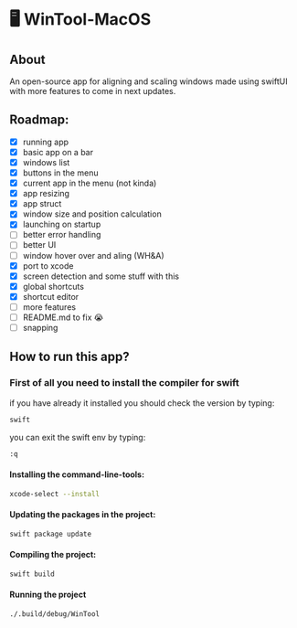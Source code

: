 # 🖥️ WinTool-MacOS
## About
An open-source app for aligning and scaling windows made using swiftUI with more features to come in next updates.
## Roadmap:
- [x] running app
- [x] basic app on a bar
- [x] windows list
- [x] buttons in the menu
- [x] current app in the menu (not kinda)
- [x] app resizing
- [x] app struct
- [x] window size and position calculation
- [x] launching on startup
- [ ] better error handling
- [ ] better UI
- [ ] window hover over and aling (WH&A)
- [x] port to xcode
- [x] screen detection and some stuff with this
- [x] global shortcuts
- [x] shortcut editor
- [ ] more features
- [ ] README.md to fix 😭
- [ ] snapping
## How to run this app?
### First of all you need to install the compiler for swift
if you have already it installed you should check the version by typing:
```zsh
swift
```
you can exit the swift env by typing:
```zsh
:q
```
#### Installing the command-line-tools:
```zsh
xcode-select --install
```
#### Updating the packages in the project:
```zsh
swift package update
```
#### Compiling the project:
```zsh
swift build
```
#### Running the project
```zsh
./.build/debug/WinTool
```
